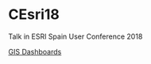 # CEsri18
Talk in ESRI Spain User Conference 2018

[GIS Dashboards](GIS_Dashboards_with_Bokeh.ipynb)

